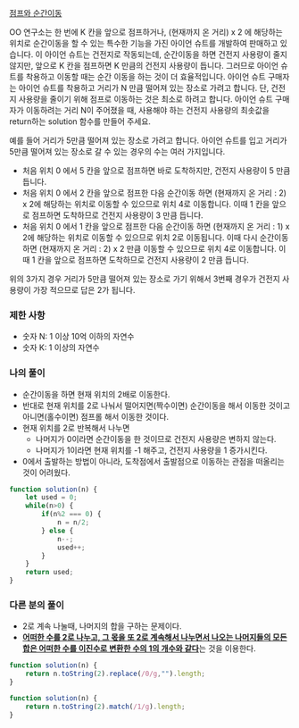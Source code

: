 <a href="https://school.programmers.co.kr/learn/courses/30/lessons/12980#qna">점프와 순간이동</a>

OO 연구소는 한 번에 K 칸을 앞으로 점프하거나, (현재까지 온 거리) x 2 에 해당하는 위치로 순간이동을 할 수 있는 특수한 기능을 가진 아이언 슈트를 개발하여 판매하고 있습니다. 이 아이언 슈트는 건전지로 작동되는데, 순간이동을 하면 건전지 사용량이 줄지 않지만, 앞으로 K 칸을 점프하면 K 만큼의 건전지 사용량이 듭니다. 그러므로 아이언 슈트를 착용하고 이동할 때는 순간 이동을 하는 것이 더 효율적입니다. 아이언 슈트 구매자는 아이언 슈트를 착용하고 거리가 N 만큼 떨어져 있는 장소로 가려고 합니다. 단, 건전지 사용량을 줄이기 위해 점프로 이동하는 것은 최소로 하려고 합니다. 아이언 슈트 구매자가 이동하려는 거리 N이 주어졌을 때, 사용해야 하는 건전지 사용량의 최솟값을 return하는 solution 함수를 만들어 주세요.

예를 들어 거리가 5만큼 떨어져 있는 장소로 가려고 합니다.
아이언 슈트를 입고 거리가 5만큼 떨어져 있는 장소로 갈 수 있는 경우의 수는 여러 가지입니다.

- 처음 위치 0 에서 5 칸을 앞으로 점프하면 바로 도착하지만, 건전지 사용량이 5 만큼 듭니다.
- 처음 위치 0 에서 2 칸을 앞으로 점프한 다음 순간이동 하면 (현재까지 온 거리 : 2) x 2에 해당하는 위치로 이동할 수 있으므로 위치 4로 이동합니다. 이때 1 칸을 앞으로 점프하면 도착하므로 건전지 사용량이 3 만큼 듭니다.
- 처음 위치 0 에서 1 칸을 앞으로 점프한 다음 순간이동 하면 (현재까지 온 거리 : 1) x 2에 해당하는 위치로 이동할 수 있으므로 위치 2로 이동됩니다. 이때 다시 순간이동 하면 (현재까지 온 거리 : 2) x 2 만큼 이동할 수 있으므로 위치 4로 이동합니다. 이때 1 칸을 앞으로 점프하면 도착하므로 건전지 사용량이 2 만큼 듭니다.

위의 3가지 경우 거리가 5만큼 떨어져 있는 장소로 가기 위해서 3번째 경우가 건전지 사용량이 가장 적으므로 답은 2가 됩니다.

### 제한 사항

- 숫자 N: 1 이상 10억 이하의 자연수
- 숫자 K: 1 이상의 자연수

### 나의 풀이

- 순간이동을 하면 현재 위치의 2배로 이동한다. 
- 반대로 현재 위치를 2로 나눠서 떨어지면(짝수이면) 순간이동을 해서 이동한 것이고 아니면(홀수이면) 점프롤 해서 이동한 것이다.
- 현재 위치를 2로 반복해서 나누면
    - 나머지가 0이라면 순간이동을 한 것이므로 건전지 사용량은 변하지 않는다.
    - 나머지가 1이라면 현재 위치를 -1 해주고, 건전지 사용량을 1 증가시킨다.
- 0에서 출발하는 방법이 아니라, 도착점에서 출발점으로 이동하는 관점을 떠올리는 것이 어려웠다.

```js
function solution(n) {
    let used = 0;
    while(n>0) {
        if(n%2 === 0) {
            n = n/2;
        } else {
            n--;
            used++;
        }
    }
    return used;
}
```

### 다른 분의 풀이

- 2로 계속 나눌때, 나머지의 합을 구하는 문제이다.
- <u><b>어떠한 수를 2로 나누고, 그 몫을 또 2로 계속해서 나누면서 나오는 나머지들의 모든 합은 어떠한 수를 이진수로 변환한 수의 1의 개수와 같다</b></u>는 것을 이용한다.

```js
function solution(n) {
    return n.toString(2).replace(/0/g,"").length;
}

function solution(n) {
    return n.toString(2).match(/1/g).length;
}
```